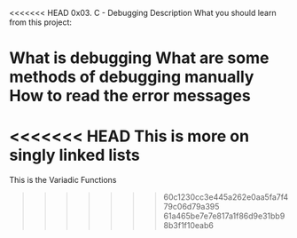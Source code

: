 <<<<<<< HEAD
0x03. C - Debugging
Description
What you should learn from this project:

What is debugging
What are some methods of debugging manually
How to read the error messages
=======
<<<<<<< HEAD
This is more on singly linked lists
=======
This is the Variadic Functions
>>>>>>> 60c1230cc3e445a262e0aa5fa7f479c06d79a395
>>>>>>> 61a465be7e7e817a1f86d9e31bb98b3f1f10eab6
